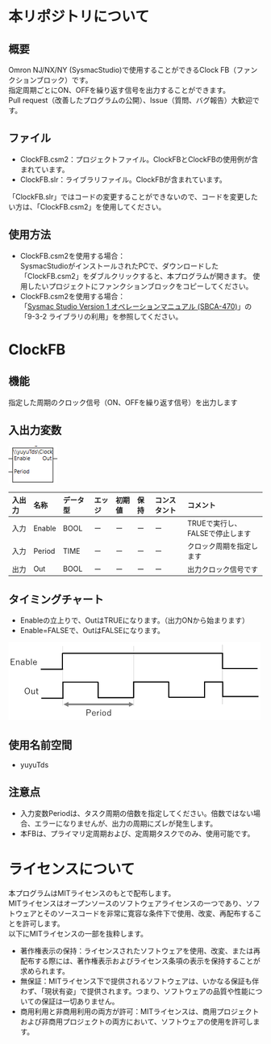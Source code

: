 # 本リポジトリについて
## 概要
Omron NJ/NX/NY (SysmacStudio)で使用することができるClock FB（ファンクションブロック）です。  
指定周期ごとにON、OFFを繰り返す信号を出力することができます。  
Pull request（改善したプログラムの公開）、Issue（質問、バグ報告）大歓迎です。
  
## ファイル  
- ClockFB.csm2：プロジェクトファイル。ClockFBとClockFBの使用例が含まれています。
- ClockFB.slr：ライブラリファイル。ClockFBが含まれています。  
  
「ClockFB.slr」ではコードの変更することができないので、コードを変更したい方は、「ClockFB.csm2」を使用してください。
  
## 使用方法
- ClockFB.csm2を使用する場合：  
  SysmacStudioがインストールされたPCで、ダウンロードした「ClockFB.csm2」をダブルクリックすると、本プログラムが開きます。
  使用したいプロジェクトにファンクションブロックをコピーしてください。
- ClockFB.csm2を使用する場合：  
  「[Sysmac Studio Version 1 オペレーションマニュアル (SBCA-470)](https://www.fa.omron.co.jp/products/family/3077/download/manual.html)」の「9-3-2 ライブラリの利用」を参照してください。

  
# ClockFB
## 機能
指定した周期のクロック信号（ON、OFFを繰り返す信号）を出力します

## 入出力変数

![image](assets/img/Symbol.png)


|入出力|名称|データ型|エッジ|初期値|保持|コンスタント|コメント|
|:----|:----|:----|:----|:----|:----|:----|:----|
|入力|Enable|BOOL|ー|ー|ー|ー|TRUEで実行し、FALSEで停止します|
|入力|Period|TIME|ー|ー|ー|ー|クロック周期を指定します|
|出力|Out|BOOL|ー|ー|ー|ー|出力クロック信号です|


## タイミングチャート
- Enableの立上りで、OutはTRUEになります。（出力ONから始まります）　　
- Enable=FALSEで、OutはFALSEになります。

<img width="500" alt="タイミングチャート" src="assets/img/TimingChart.png">


## 使用名前空間
- yuyuTds

## 注意点
- 入力変数Periodは、タスク周期の倍数を指定してください。倍数ではない場合、エラーになりませんが、出力の周期にズレが発生します。
- 本FBは、プライマリ定周期および、定周期タスクでのみ、使用可能です。


# ライセンスについて
本プログラムはMITライセンスのもとで配布します。  
MITライセンスはオープンソースのソフトウェアライセンスの一つであり、ソフトウェアとそのソースコードを非常に寛容な条件下で使用、改変、再配布することを許可します。  
以下にMITライセンスの一部を抜粋します。
- 著作権表示の保持：ライセンスされたソフトウェアを使用、改変、または再配布する際には、著作権表示およびライセンス条項の表示を保持することが求められます。
- 無保証：MITライセンス下で提供されるソフトウェアは、いかなる保証も伴わず、「現状有姿」で提供されます。つまり、ソフトウェアの品質や性能についての保証は一切ありません。
- 商用利用と非商用利用の両方が許可：MITライセンスは、商用プロジェクトおよび非商用プロジェクトの両方において、ソフトウェアの使用を許可します。
